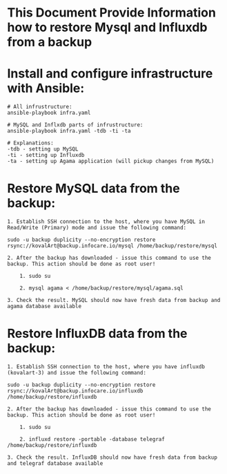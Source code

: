 # This Document Provide Information how to restore Mysql and Influxdb from a backup 

# Install and configure infrastructure with Ansible:

    # All infrustructure: 
    ansible-playbook infra.yaml

    # MySQL and Inflxdb parts of infrustructure:
    ansible-playbook infra.yaml -tdb -ti -ta

    # Explanations:
    -tdb - setting up MySQL
    -ti - setting up Influxdb
    -ta - setting up Agama application (will pickup changes from MySQL)


# Restore MySQL data from the backup:

    1. Establish SSH connection to the host, where you have MySQL in Read/Write (Primary) mode and issue the following command:
    
    sudo -u backup duplicity --no-encryption restore rsync://kovalArt@backup.infocare.io/mysql /home/backup/restore/mysql

    2. After the backup has downloaded - issue this command to use the backup. This action should be done as root user!
        
        1. sudo su

        2. mysql agama < /home/backup/restore/mysql/agama.sql

    3. Check the result. MySQL should now have fresh data from backup and agama database available

# Restore InfluxDB data from the backup:

    1. Establish SSH connection to the host, where you have influxdb (kovalart-3) and issue the following command:

    sudo -u backup duplicity --no-encryption restore rsync://kovalArt@backup.infocare.io/influxdb /home/backup/restore/influxdb

    2. After the backup has downloaded - issue this command to use the backup. This action should be done as root user!

        1. sudo su 

        2. influxd restore -portable -database telegraf /home/backup/restore/influxdb

    3. Check the result. InfluxDB should now have fresh data from backup and telegraf database available
